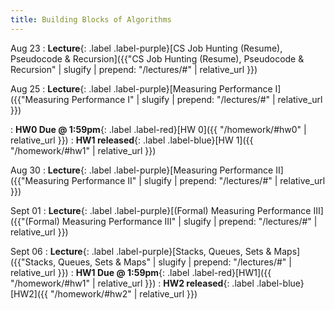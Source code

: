 ```yaml
---
title: Building Blocks of Algorithms
---
```


Aug 23
: **Lecture**{: .label .label-purple}[CS Job Hunting (Resume), Pseudocode & Recursion]({{"CS Job Hunting (Resume), Pseudocode & Recursion" | slugify | prepend: "/lectures/#" | relative_url }})

Aug 25
: **Lecture**{: .label .label-purple}[Measuring Performance I]({{"Measuring Performance I" | slugify | prepend: "/lectures/#" | relative_url }})

: **HW0 Due @ 1:59pm**{: .label .label-red}[HW 0]({{ "/homework/#hw0" | relative_url }})
: **HW1 released**{: .label .label-blue}[HW 1]({{ "/homework/#hw1" | relative_url }})

Aug 30
: **Lecture**{: .label .label-purple}[Measuring Performance II]({{"Measuring Performance II" | slugify | prepend: "/lectures/#" | relative_url }})


Sept 01
: **Lecture**{: .label .label-purple}[(Formal) Measuring Performance III]({{"(Formal) Measuring Performance III" | slugify | prepend: "/lectures/#" | relative_url }})

Sept 06
: **Lecture**{: .label .label-purple}[Stacks, Queues, Sets & Maps]({{"Stacks, Queues, Sets & Maps" | slugify | prepend: "/lectures/#" | relative_url }})
: **HW1 Due @ 1:59pm**{: .label .label-red}[HW1]({{ "/homework/#hw1" | relative_url }})
: **HW2 released**{: .label .label-blue}[HW2]({{ "/homework/#hw2" | relative_url }})


